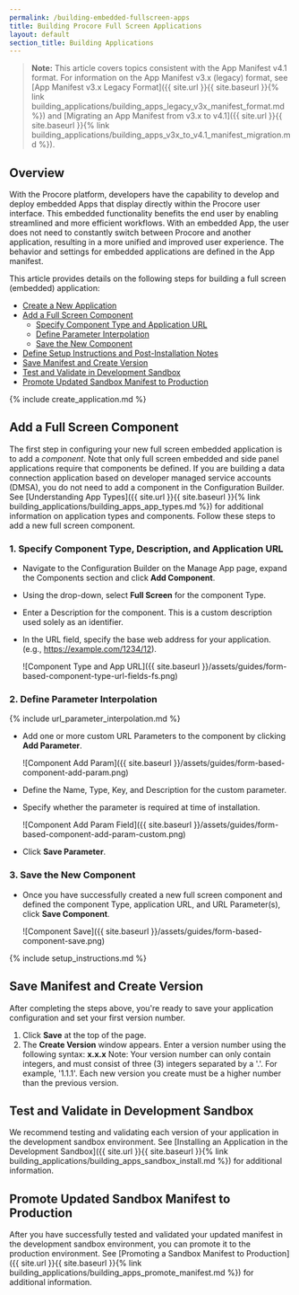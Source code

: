 ```yaml
---
permalink: /building-embedded-fullscreen-apps
title: Building Procore Full Screen Applications
layout: default
section_title: Building Applications
---
```


>**Note:** This article covers topics consistent with the App Manifest v4.1 format.
>For information on the App Manifest v3.x (legacy) format, see [App Manifest v3.x Legacy Format]({{ site.url }}{{ site.baseurl }}{% link building_applications/building_apps_legacy_v3x_manifest_format.md %}) and [Migrating an App Manifest from v3.x to v4.1]({{ site.url }}{{ site.baseurl }}{% link building_applications/building_apps_v3x_to_v4.1_manifest_migration.md %}).

## Overview

With the Procore platform, developers have the capability to develop and deploy embedded Apps that display directly within the Procore user interface.
This embedded functionality benefits the end user by enabling streamlined and more efficient workflows.
With an embedded App, the user does not need to constantly switch between Procore and another application, resulting in a more unified and improved user experience.
The behavior and settings for embedded applications are defined in the App manifest.

This article provides details on the following steps for building a full screen (embedded) application:

* [Create a New Application](#create-a-new-application)
* [Add a Full Screen Component](#add-a-full-screen-component)
  * [Specify Component Type and Application URL](#1-specify-component-type-and-application-url)
  * [Define Parameter Interpolation](#2-define-parameter-interpolation)
  * [Save the New Component](#3-save-the-new-component)
* [Define Setup Instructions and Post-Installation Notes](#define-setup-instructions)
* [Save Manifest and Create Version](#save-manifest-and-create-version)
* [Test and Validate in Development Sandbox](#test-and-validate-in-development-sandbox)
* [Promote Updated Sandbox Manifest to Production](#promote-updated-sandbox-manifest-to-production)

<a name="create-a-new-application"></a>
{% include create_application.md %}

## Add a Full Screen Component

The first step in configuring your new full screen embedded application is to add a _component_.
Note that only full screen embedded and side panel applications require that components be defined.
If you are building a data connection application based on developer managed service accounts (DMSA), you do not need to add a component in the Configuration Builder.
See [Understanding App Types]({{ site.url }}{{ site.baseurl }}{% link building_applications/building_apps_app_types.md %}) for additional information on application types and components.
Follow these steps to add a new full screen component.

### 1. Specify Component Type, Description, and Application URL

* Navigate to the Configuration Builder on the Manage App page, expand the Components section and click **Add Component**.
* Using the drop-down, select **Full Screen** for the component Type.
* Enter a Description for the component. This is a custom description used solely as an identifier.
* In the URL field, specify the base web address for your application. (e.g., https://example.com/1234/12).

    ![Component Type and App URL]({{ site.baseurl }}/assets/guides/form-based-component-type-url-fields-fs.png)

### 2. Define Parameter Interpolation

{% include url_parameter_interpolation.md %}

* Add one or more custom URL Parameters to the component by clicking **Add Parameter**.

  ![Component Add Param]({{ site.baseurl }}/assets/guides/form-based-component-add-param.png)

* Define the Name, Type, Key, and Description for the custom parameter.
* Specify whether the parameter is required at time of installation.

  ![Component Add Param Field]({{ site.baseurl }}/assets/guides/form-based-component-add-param-custom.png)

* Click **Save Parameter**.

### 3. Save the New Component

* Once you have successfully created a new full screen component and defined the component Type, application URL, and URL Parameter(s), click **Save Component**.

  ![Component Save]({{ site.baseurl }}/assets/guides/form-based-component-save.png)

<a name="define-setup-instructions"></a>
{% include setup_instructions.md %}

## Save Manifest and Create Version

After completing the steps above, you're ready to save your application configuration and set your first version number.
1. Click **Save** at the top of the page.
2. The **Create Version** window appears. Enter a version number using the following syntax: **x.x.x**
Note: Your version number can only contain integers, and must consist of three (3) integers separated by a '.'. For example, '1.1.1'. Each new version you create must be a higher number than the previous version.

## Test and Validate in Development Sandbox

We recommend testing and validating each version of your application in the development sandbox environment. See [Installing an Application in the Development Sandbox]({{ site.url }}{{ site.baseurl }}{% link building_applications/building_apps_sandbox_install.md %}) for additional information.

## Promote Updated Sandbox Manifest to Production

After you have successfully tested and validated your updated manifest in the development sandbox environment, you can promote it to the production environment.
See [Promoting a Sandbox Manifest to Production]({{ site.url }}{{ site.baseurl }}{% link building_applications/building_apps_promote_manifest.md %}) for additional information.
